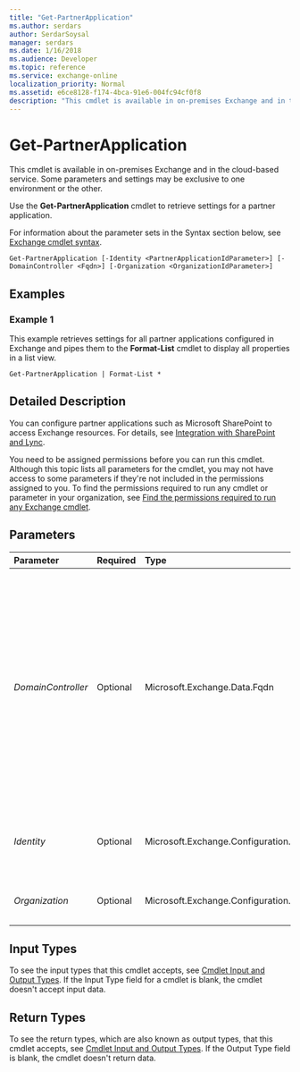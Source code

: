 ```yaml
---
title: "Get-PartnerApplication"
ms.author: serdars
author: SerdarSoysal
manager: serdars
ms.date: 1/16/2018
ms.audience: Developer
ms.topic: reference
ms.service: exchange-online
localization_priority: Normal
ms.assetid: e6ce8128-f174-4bca-91e6-004fc94cf0f8
description: "This cmdlet is available in on-premises Exchange and in the cloud-based service. Some parameters and settings may be exclusive to one environment or the other."
---
```


# Get-PartnerApplication

This cmdlet is available in on-premises Exchange and in the cloud-based service. Some parameters and settings may be exclusive to one environment or the other. 
  
Use the **Get-PartnerApplication** cmdlet to retrieve settings for a partner application.
  
For information about the parameter sets in the Syntax section below, see [Exchange cmdlet syntax](https://technet.microsoft.com/library/bb123552.aspx). 
  
```
Get-PartnerApplication [-Identity <PartnerApplicationIdParameter>] [-DomainController <Fqdn>] [-Organization <OrganizationIdParameter>]

```

## Examples
<a name="Examples"> </a>

### Example 1

This example retrieves settings for all partner applications configured in Exchange and pipes them to the **Format-List** cmdlet to display all properties in a list view.
  
```
Get-PartnerApplication | Format-List *
```

## Detailed Description
<a name="DetailedDescription"> </a>

You can configure partner applications such as Microsoft SharePoint to access Exchange resources. For details, see [Integration with SharePoint and Lync](http://technet.microsoft.com/library/056b29f6-e0e9-4974-b763-002518857a93.aspx).
  
You need to be assigned permissions before you can run this cmdlet. Although this topic lists all parameters for the cmdlet, you may not have access to some parameters if they're not included in the permissions assigned to you. To find the permissions required to run any cmdlet or parameter in your organization, see [Find the permissions required to run any Exchange cmdlet](https://technet.microsoft.com/library/mt432940.aspx).
  
## Parameters
<a name="DetailedDescription"> </a>

|**Parameter**|**Required**|**Type**|**Description**|
|:-----|:-----|:-----|:-----|
| _DomainController_ <br/> |Optional  <br/> |Microsoft.Exchange.Data.Fqdn  <br/> |This parameter is available only in on-premises Exchange.  <br/> The  _DomainController_ parameter specifies the domain controller that's used by this cmdlet to read data from or write data to Active Directory. You identify the domain controller by its fully qualified domain name (FQDN). For example, `dc01.contoso.com`.  <br/> |
| _Identity_ <br/> |Optional  <br/> |Microsoft.Exchange.Configuration.Tasks.PartnerApplicationIdParameter  <br/> |The  _Identity_ parameter specifies the identity of a partner application. <br/> |
| _Organization_ <br/> |Optional  <br/> |Microsoft.Exchange.Configuration.Tasks.OrganizationIdParameter  <br/> |This parameter is reserved for internal Microsoft use.  <br/> |
   
## Input Types
<a name="InputTypes"> </a>

To see the input types that this cmdlet accepts, see [Cmdlet Input and Output Types](http://go.microsoft.com/fwlink/p/?linkId=616387). If the Input Type field for a cmdlet is blank, the cmdlet doesn't accept input data. 
  
## Return Types
<a name="ReturnTypes"> </a>

To see the return types, which are also known as output types, that this cmdlet accepts, see [Cmdlet Input and Output Types](http://go.microsoft.com/fwlink/p/?linkId=616387). If the Output Type field is blank, the cmdlet doesn't return data. 
  

